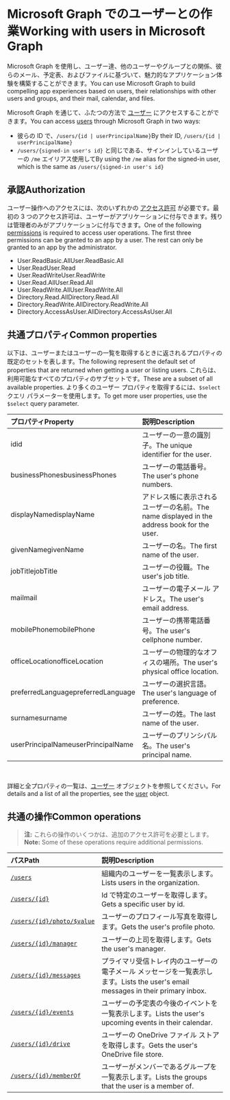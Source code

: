 # <a name="working-with-users-in-microsoft-graph"></a><span data-ttu-id="0a11a-101">Microsoft Graph でのユーザーとの作業</span><span class="sxs-lookup"><span data-stu-id="0a11a-101">Working with users in Microsoft Graph</span></span>

<span data-ttu-id="0a11a-102">Microsoft Graph を使用し、ユーザー達、他のユーザーやグループとの関係、彼らのメール、予定表、およびファイルに基づいて、魅力的なアプリケーション体験を構築することができます。</span><span class="sxs-lookup"><span data-stu-id="0a11a-102">You can use Microsoft Graph to build compelling app experiences based on users, their relationships with other users and groups, and their mail, calendar, and files.</span></span>

<span data-ttu-id="0a11a-103">Microsoft Graph を通じて、ふたつの方法で [ユーザー](user.md) にアクセスすることができます。</span><span class="sxs-lookup"><span data-stu-id="0a11a-103">You can access [users](user.md) through Microsoft Graph in two ways:</span></span>

- <span data-ttu-id="0a11a-104">彼らの ID で、`/users/{id | userPrincipalName}`</span><span class="sxs-lookup"><span data-stu-id="0a11a-104">By their ID, `/users/{id | userPrincipalName}`</span></span> 
- <span data-ttu-id="0a11a-105">`/users/{signed-in user's id}` と同じである、サインインしているユーザーの `/me` エイリアス使用して</span><span class="sxs-lookup"><span data-stu-id="0a11a-105">By using the `/me` alias for the signed-in user, which is the same as `/users/{signed-in user's id}`</span></span>

## <a name="authorization"></a><span data-ttu-id="0a11a-106">承認</span><span class="sxs-lookup"><span data-stu-id="0a11a-106">Authorization</span></span>

<span data-ttu-id="0a11a-p101">ユーザー操作へのアクセスには、次のいずれかの [アクセス許可](https://developer.microsoft.com/graph/docs/authorization/permission_scopes) が必要です。最初の 3 つのアクセス許可は、ユーザーがアプリケーションに付与できます。残りは管理者のみがアプリケーションに付与できます。</span><span class="sxs-lookup"><span data-stu-id="0a11a-p101">One of the following [permissions](https://developer.microsoft.com/graph/docs/authorization/permission_scopes) is required to access user operations. The first three permissions can be granted to an app by a user. The rest can only be granted to an app by the administrator.</span></span>

- <span data-ttu-id="0a11a-110">User.ReadBasic.All</span><span class="sxs-lookup"><span data-stu-id="0a11a-110">User.ReadBasic.All</span></span>
- <span data-ttu-id="0a11a-111">User.Read</span><span class="sxs-lookup"><span data-stu-id="0a11a-111">User.Read</span></span>
- <span data-ttu-id="0a11a-112">User.ReadWrite</span><span class="sxs-lookup"><span data-stu-id="0a11a-112">User.ReadWrite</span></span>
- <span data-ttu-id="0a11a-113">User.Read.All</span><span class="sxs-lookup"><span data-stu-id="0a11a-113">User.Read.All</span></span>
- <span data-ttu-id="0a11a-114">User.ReadWrite.All</span><span class="sxs-lookup"><span data-stu-id="0a11a-114">User.ReadWrite.All</span></span>
- <span data-ttu-id="0a11a-115">Directory.Read.All</span><span class="sxs-lookup"><span data-stu-id="0a11a-115">Directory.Read.All</span></span>
- <span data-ttu-id="0a11a-116">Directory.ReadWrite.All</span><span class="sxs-lookup"><span data-stu-id="0a11a-116">Directory.ReadWrite.All</span></span>
- <span data-ttu-id="0a11a-117">Directory.AccessAsUser.All</span><span class="sxs-lookup"><span data-stu-id="0a11a-117">Directory.AccessAsUser.All</span></span>

## <a name="common-properties"></a><span data-ttu-id="0a11a-118">共通プロパティ</span><span class="sxs-lookup"><span data-stu-id="0a11a-118">Common properties</span></span>

<span data-ttu-id="0a11a-119">以下は、ユーザーまたはユーザーの一覧を取得するときに返されるプロパティの既定のセットを表します。</span><span class="sxs-lookup"><span data-stu-id="0a11a-119">The following represent the default set of properties that are returned when getting a user or listing users.</span></span> <span data-ttu-id="0a11a-120">これらは、利用可能なすべてのプロパティのサブセットです。</span><span class="sxs-lookup"><span data-stu-id="0a11a-120">These are a subset of all available properties.</span></span> <span data-ttu-id="0a11a-121">より多くのユーザー プロパティを取得するには、`$select` クエリ パラメーターを使用します。</span><span class="sxs-lookup"><span data-stu-id="0a11a-121">To get more user properties, use the `$select` query parameter.</span></span> 

|<span data-ttu-id="0a11a-122">プロパティ</span><span class="sxs-lookup"><span data-stu-id="0a11a-122">Property</span></span> |<span data-ttu-id="0a11a-123">説明</span><span class="sxs-lookup"><span data-stu-id="0a11a-123">Description</span></span> |
|:----------|:-------------|
|<span data-ttu-id="0a11a-124">id</span><span class="sxs-lookup"><span data-stu-id="0a11a-124">id</span></span> | <span data-ttu-id="0a11a-125">ユーザーの一意の識別子。</span><span class="sxs-lookup"><span data-stu-id="0a11a-125">The unique identifier for the user.</span></span>|
|<span data-ttu-id="0a11a-126">businessPhones</span><span class="sxs-lookup"><span data-stu-id="0a11a-126">businessPhones</span></span> | <span data-ttu-id="0a11a-127">ユーザーの電話番号。</span><span class="sxs-lookup"><span data-stu-id="0a11a-127">The user's phone numbers.</span></span>|
|<span data-ttu-id="0a11a-128">displayName</span><span class="sxs-lookup"><span data-stu-id="0a11a-128">displayName</span></span> | <span data-ttu-id="0a11a-129">アドレス帳に表示されるユーザーの名前。</span><span class="sxs-lookup"><span data-stu-id="0a11a-129">The name displayed in the address book for the user.</span></span>|
|<span data-ttu-id="0a11a-130">givenName</span><span class="sxs-lookup"><span data-stu-id="0a11a-130">givenName</span></span>| <span data-ttu-id="0a11a-131">ユーザーの名。</span><span class="sxs-lookup"><span data-stu-id="0a11a-131">The first name of the user.</span></span> |
|<span data-ttu-id="0a11a-132">jobTitle</span><span class="sxs-lookup"><span data-stu-id="0a11a-132">jobTitle</span></span> | <span data-ttu-id="0a11a-133">ユーザーの役職。</span><span class="sxs-lookup"><span data-stu-id="0a11a-133">The user's job title.</span></span>|
|<span data-ttu-id="0a11a-134">mail</span><span class="sxs-lookup"><span data-stu-id="0a11a-134">mail</span></span>| <span data-ttu-id="0a11a-135">ユーザーの電子メール アドレス。</span><span class="sxs-lookup"><span data-stu-id="0a11a-135">The user's email address.</span></span> |
|<span data-ttu-id="0a11a-136">mobilePhone</span><span class="sxs-lookup"><span data-stu-id="0a11a-136">mobilePhone</span></span> | <span data-ttu-id="0a11a-137">ユーザーの携帯電話番号。</span><span class="sxs-lookup"><span data-stu-id="0a11a-137">The user's cellphone number.</span></span>|
|<span data-ttu-id="0a11a-138">officeLocation</span><span class="sxs-lookup"><span data-stu-id="0a11a-138">officeLocation</span></span> | <span data-ttu-id="0a11a-139">ユーザーの物理的なオフィスの場所。</span><span class="sxs-lookup"><span data-stu-id="0a11a-139">The user's physical office location.</span></span>|
|<span data-ttu-id="0a11a-140">preferredLanguage</span><span class="sxs-lookup"><span data-stu-id="0a11a-140">preferredLanguage</span></span> | <span data-ttu-id="0a11a-141">ユーザーの選択言語。</span><span class="sxs-lookup"><span data-stu-id="0a11a-141">The user's language of preference.</span></span>|
|<span data-ttu-id="0a11a-142">surname</span><span class="sxs-lookup"><span data-stu-id="0a11a-142">surname</span></span>| <span data-ttu-id="0a11a-143">ユーザーの姓。</span><span class="sxs-lookup"><span data-stu-id="0a11a-143">The last name of the user.</span></span> |
|<span data-ttu-id="0a11a-144">userPrincipalName</span><span class="sxs-lookup"><span data-stu-id="0a11a-144">userPrincipalName</span></span>| <span data-ttu-id="0a11a-145">ユーザーのプリンシパル名。</span><span class="sxs-lookup"><span data-stu-id="0a11a-145">The user's principal name.</span></span> |

<br/>

<span data-ttu-id="0a11a-146">詳細と全プロパティの一覧は、[ユーザー](user.md) オブジェクトを参照してください。</span><span class="sxs-lookup"><span data-stu-id="0a11a-146">For details and a list of all the properties, see the [user](user.md) object.</span></span>

## <a name="common-operations"></a><span data-ttu-id="0a11a-147">共通の操作</span><span class="sxs-lookup"><span data-stu-id="0a11a-147">Common operations</span></span>

> <span data-ttu-id="0a11a-148">**注:** これらの操作のいくつかは、追加のアクセス許可を必要とします。</span><span class="sxs-lookup"><span data-stu-id="0a11a-148">**Note:** Some of these operations require additional permissions.</span></span>

| <span data-ttu-id="0a11a-149">パス</span><span class="sxs-lookup"><span data-stu-id="0a11a-149">Path</span></span>    | <span data-ttu-id="0a11a-150">説明</span><span class="sxs-lookup"><span data-stu-id="0a11a-150">Description</span></span> |
|:---------|:-------------|
|[`/users`](../api/user_list.md) | <span data-ttu-id="0a11a-151">組織内のユーザーを一覧表示します。</span><span class="sxs-lookup"><span data-stu-id="0a11a-151">Lists users in the organization.</span></span> |
|[`/users/{id}`](../api/user_get.md) | <span data-ttu-id="0a11a-152">Id で特定のユーザーを取得します。</span><span class="sxs-lookup"><span data-stu-id="0a11a-152">Gets a specific user by id.</span></span> |
|[`/users/{id}/photo/$value`](../api/profilephoto_get.md)| <span data-ttu-id="0a11a-153">ユーザーのプロフィール写真を取得します。</span><span class="sxs-lookup"><span data-stu-id="0a11a-153">Gets the user's profile photo.</span></span> |
|[`/users/{id}/manager`](../api/user_list_manager.md) | <span data-ttu-id="0a11a-154">ユーザーの上司を取得します。</span><span class="sxs-lookup"><span data-stu-id="0a11a-154">Gets the user's manager.</span></span> |
|[`/users/{id}/messages`](../api/user_list_messages.md)| <span data-ttu-id="0a11a-155">プライマリ受信トレイ内のユーザーの電子メール メッセージを一覧表示します。</span><span class="sxs-lookup"><span data-stu-id="0a11a-155">Lists the user's email messages in their primary inbox.</span></span> |
|[`/users/{id}/events`](../api/user_list_events.md) | <span data-ttu-id="0a11a-156">ユーザーの予定表の今後のイベントを一覧表示します。</span><span class="sxs-lookup"><span data-stu-id="0a11a-156">Lists the user's upcoming events in their calendar.</span></span> |
|[`/users/{id}/drive`](../api/drive_get.md)| <span data-ttu-id="0a11a-157">ユーザーの OneDrive ファイル ストアを取得します。</span><span class="sxs-lookup"><span data-stu-id="0a11a-157">Gets the user's OneDrive file store.</span></span> |
|[`/users/{id}/memberOf`](../api/user_list_memberof.md)| <span data-ttu-id="0a11a-158">ユーザーがメンバーであるグループを一覧表示します。</span><span class="sxs-lookup"><span data-stu-id="0a11a-158">Lists the groups that the user is a member of.</span></span> |
